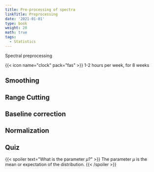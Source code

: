 ```yaml
---
title: Pre-processing of spectra
linkTitle: Preprocessing
date: '2021-01-01'
type: book
weight: 20
math: true
tags:
  - Statistics
---
```


Spectral preprocessing

<!--more-->

{{< icon name="clock" pack="fas" >}} 1-2 hours per week, for 8 weeks



## Smoothing

## Range Cutting

## Baseline correction

## Normalization

## Quiz

{{< spoiler text="What is the parameter $\mu$?" >}}
The parameter $\mu$ is the mean or expectation of the distribution.
{{< /spoiler >}}

